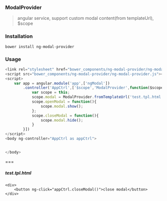 ### ModalProvider
> angular service, support custom modal content(from templateUrl), $scope

### Installation
`bower install ng-modal-provider`

### Usage

```javascript
<link rel="stylesheet" href="bower_components/ng-modal-provider/ng-modal.css">
<script src="bower_components/ng-modal-provider/ng-modal-provider.js"></script>
<script>
    var app = angular.module('app',['ngModal'])
        .controller('AppCtrl',['$scope','ModalProvider',function($scope,ModalProvider){
            var scope = this;
            scope.modal = ModalProvider.fromTemplateUrl('test.tpl.html');
            scope.openModal = function(){
                scope.modal.show();
            }; 
            scope.closeModal = function(){
                scope.modal.hide();
            }
        }])
</script>
<body ng-controller="AppCtrl as appCtrl">
    

</body>
```

===

##### test.tpl.html
```
<div>
    <button ng-click="appCtrl.closeModal()">close modal</button>
</div>
```
